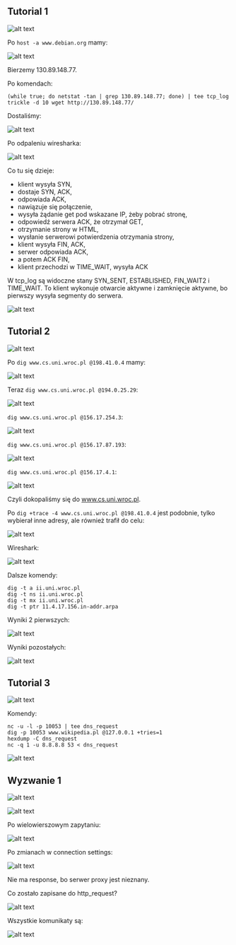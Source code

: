 ## Tutorial 1

![alt text](image-1.png)

Po `host -a www.debian.org` mamy:

![alt text](image.png)

Bierzemy 130.89.148.77.

Po komendach:
```
(while true; do netstat -tan | grep 130.89.148.77; done) | tee tcp_log
trickle -d 10 wget http://130.89.148.77/
```

Dostaliśmy:

![alt text](image-2.png)

Po odpaleniu wiresharka:

![alt text](image-3.png)

Co tu się dzieje:
- klient wysyła SYN,
- dostaje SYN, ACK,
- odpowiada ACK,
- nawiązuje się połączenie,
- wysyła żądanie get pod wskazane IP, żeby pobrać stronę,
- odpowiedź serwera ACK, że otrzymał GET,
- otrzymanie strony w HTML,
- wysłanie serwerowi potwierdzenia otrzymania strony,
- klient wysyła FIN, ACK,
- serwer odpowiada ACK,
- a potem ACK FIN,
- klient przechodzi w TIME_WAIT, wysyła ACK

W tcp_log są widoczne stany SYN_SENT, ESTABLISHED, FIN_WAIT2 i TIME_WAIT. To klient wykonuje otwarcie aktywne i zamknięcie aktywne, bo pierwszy wysyła segmenty do serwera.

![alt text](image-12.png)

## Tutorial 2

![alt text](image-4.png)

Po `dig www.cs.uni.wroc.pl @198.41.0.4` mamy:

![alt text](image-5.png)

Teraz `dig www.cs.uni.wroc.pl @194.0.25.29`:

![alt text](image-6.png)

`dig www.cs.uni.wroc.pl @156.17.254.3`:

![alt text](image-7.png)

`dig www.cs.uni.wroc.pl @156.17.87.193`:

![alt text](image-8.png)

`dig www.cs.uni.wroc.pl @156.17.4.1`:

![alt text](image-9.png)

Czyli dokopaliśmy się do www.cs.uni.wroc.pl.

Po `dig +trace -4 www.cs.uni.wroc.pl @198.41.0.4` jest podobnie, tylko wybierał inne adresy, ale również trafił do celu:

![alt text](image-10.png)

Wireshark:

![alt text](image-11.png)

Dalsze komendy:
```
dig -t a ii.uni.wroc.pl
dig -t ns ii.uni.wroc.pl
dig -t mx ii.uni.wroc.pl
dig -t ptr 11.4.17.156.in-addr.arpa
```

Wyniki 2 pierwszych:

![alt text](image-13.png)

Wyniki pozostałych:

![alt text](image-14.png)

## Tutorial 3

![alt text](image-15.png)

Komendy:
```
nc -u -l -p 10053 | tee dns_request
dig -p 10053 www.wikipedia.pl @127.0.0.1 +tries=1
hexdump -C dns_request 
nc -q 1 -u 8.8.8.8 53 < dns_request
```

![alt text](image-16.png)

## Wyzwanie 1

![alt text](image-17.png)

![alt text](image-19.png)

Po wielowierszowym zapytaniu:

![alt text](image-20.png)

Po zmianach w connection settings:

![alt text](image-21.png)

Nie ma response, bo serwer proxy jest nieznany.

Co zostało zapisane do http_request?

![alt text](image-22.png)

Wszystkie komunikaty są:

![alt text](image-23.png)